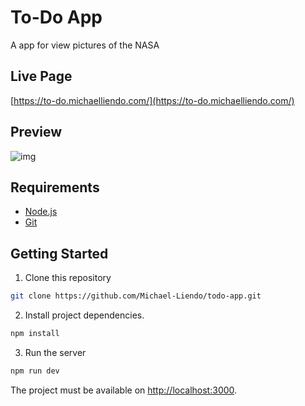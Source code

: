 # To-Do App

A app for view pictures of the NASA

## Live Page

[https://to-do.michaelliendo.com/](https://to-do.michaelliendo.com/)

## Preview

![img](https://cdn.michaelliendo.com/projects/todo-app.png)

## Requirements

- [Node.js](https://nodejs.org/)
- [Git](https://git-scm.com/)

## Getting Started

1. Clone this repository

```bash
git clone https://github.com/Michael-Liendo/todo-app.git
```

2. Install project dependencies.

```bash
npm install
```

3. Run the server

```bash
npm run dev
```

The project must be available on [http://localhost:3000](http://localhost:3000).
